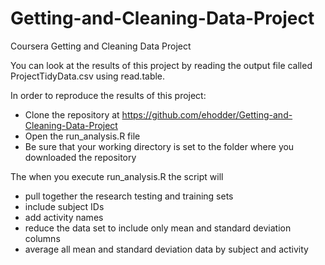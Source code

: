 Getting-and-Cleaning-Data-Project
=================================

Coursera Getting and Cleaning Data Project

You can look at the results of this project by reading the output file called ProjectTidyData.csv using read.table.

In order to reproduce the results of this project:
- Clone the repository at https://github.com/ehodder/Getting-and-Cleaning-Data-Project
- Open the run_analysis.R file
- Be sure that your working directory is set to the folder where you downloaded the repository

The when you execute run_analysis.R the script will 
- pull together the research testing and training sets 
- include subject IDs
- add activity names
- reduce the data set to include only mean and standard deviation columns
- average all mean and standard deviation data by subject and activity

